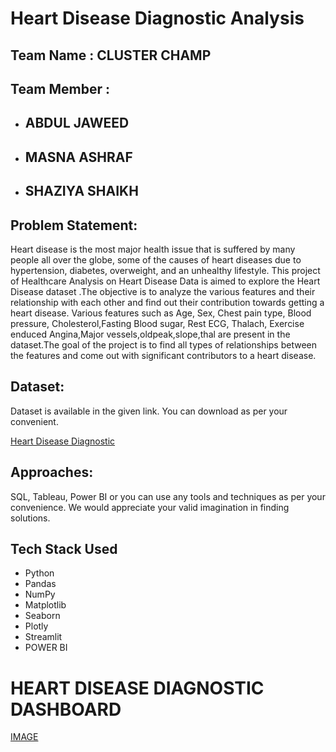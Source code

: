 # Heart Disease Diagnostic Analysis

Team Name : CLUSTER CHAMP
--------------------

Team Member :
-------------

-   ## ABDUL JAWEED

-   ## MASNA ASHRAF

-   ## SHAZIYA SHAIKH

Problem Statement:
------------------

Heart disease is the most major health issue that is suffered by many people all over the globe, some of the causes of heart diseases due to hypertension, diabetes, overweight, and an unhealthy lifestyle. This project of Healthcare Analysis on Heart Disease Data is aimed to explore the Heart Disease dataset .The objective is to analyze the various features and their relationship with each other and find out their contribution towards getting a heart disease. 
Various features such as Age, Sex, Chest pain type, Blood pressure, Cholesterol,Fasting Blood sugar, Rest ECG, Thalach, Exercise enduced Angina,Major vessels,oldpeak,slope,thal are present in the dataset.The goal of the project is to find all types of relationships between the features and come out with significant contributors to a heart disease.

Dataset:
--------

Dataset is available in the given link. You can download as per your convenient.

[Heart Disease Diagnostic](https://www.kaggle.com/datasets/redwankarimsony/heart-disease-data)

Approaches:
-----------

SQL, Tableau, Power BI or you can use any tools and techniques as per your
convenience. We would appreciate your valid imagination in finding solutions.


## Tech Stack Used

- Python
- Pandas
- NumPy
- Matplotlib
- Seaborn
- Plotly
- Streamlit
- POWER BI




# HEART DISEASE DIAGNOSTIC DASHBOARD

[IMAGE](https://github.com/Abdul-Jaweed/Heart-Disease-Diagnostic-Analysis/blob/main/Images/Heart%20Dashboard.PNG)
